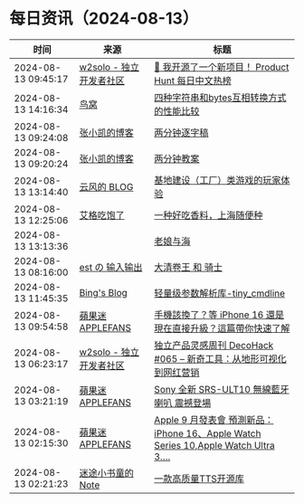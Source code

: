 ﻿# 每日资讯（2024-08-13）

|时间|来源|标题|
|---|---|---|
|2024-08-13 09:45:17|[w2solo - 独立开发者社区](https://w2solo.com/topics/feed)|[🎉 我开源了一个新项目！ Product Hunt 每日中文热榜](https://w2solo.com/topics/4910)|
|2024-08-13 14:16:34|[鸟窝](https://colobu.com/atom.xml)|[四种字符串和bytes互相转换方式的性能比较](https://colobu.com/2024/08/13/string-bytes-benchmark/)|
|2024-08-13 09:24:08|[张小凯的博客](https://jasonkayzk.github.io/atom.xml)|[两分钟逐字稿](https://jasonkayzk.github.io/2024/08/13/%E4%B8%A4%E5%88%86%E9%92%9F%E9%80%90%E5%AD%97%E7%A8%BF/)|
|2024-08-13 09:20:24|[张小凯的博客](https://jasonkayzk.github.io/atom.xml)|[两分钟教案](https://jasonkayzk.github.io/2024/08/13/%E4%B8%A4%E5%88%86%E9%92%9F%E6%95%99%E6%A1%88/)|
|2024-08-13 13:14:40|[云风的 BLOG](http://blog.codingnow.com/atom.xml)|[基地建设（工厂）类游戏的玩家体验](https://blog.codingnow.com/2024/08/base_building_game.html)|
|2024-08-13 12:25:06|[艾格吃饱了](https://feedpress.me/wx-aigechibaole)|[一种好吃香料，上海随便种](http://mp.weixin.qq.com/s?__biz=MjM5NTYxODQyMA%3D%3D&mid=2653457438&idx=1&sn=3fa67776162319d15fa0b3ca658879ba)|
|2024-08-13 13:13:36|[](http://blog.fivest.one/feed)|[老娘与海](https://blog.fivest.one/archives/6831)|
|2024-08-13 08:16:00|[est の 输入输出](http://feeds.feedburner.com/initiative)|[大清卷王 和 骑士](https://blog.est.im/2024/stdin-12)|
|2024-08-13 11:45:35|[Bing's Blog](https://www.bbing.com.cn/index.xml)|[轻量级参数解析库-tiny_cmdline](https://imcbc.cn/202408/about_tiny_summary/)|
|2024-08-13 09:54:58|[蘋果迷 APPLEFANS](https://applefans.today/feed/)|[手機該換了？等 iPhone 16 還是現在直接升級？這篇帶你快速了解](https://applefans.today/2024-08-iphone-16-be-worth-upgrading/)|
|2024-08-13 06:23:17|[w2solo - 独立开发者社区](https://w2solo.com/topics/feed)|[独立产品灵感周刊 DecoHack #065 – 新奇工具：从地形可视化到网红营销](https://w2solo.com/topics/4909)|
|2024-08-13 03:21:19|[蘋果迷 APPLEFANS](https://applefans.today/feed/)|[Sony 全新 SRS-ULT10 無線藍牙喇叭 震撼登場](https://applefans.today/2024-08-sony-srs-ult10-launch/)|
|2024-08-13 02:15:30|[蘋果迷 APPLEFANS](https://applefans.today/feed/)|[Apple 9 月發表會 預測新品：iPhone 16、Apple Watch Series 10,Apple Watch Ultra 3….](https://applefans.today/2024-08-apple-september-new-product-rumors/)|
|2024-08-13 02:21:23|[迷途小书童的Note](https://xugaoxiang.com/feed)|[一款高质量TTS开源库](https://xugaoxiang.com/2024/08/13/parler-tts/)|
